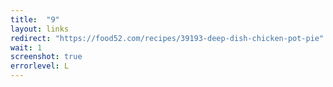 ```yaml
---
title:  "9"
layout: links
redirect: "https://food52.com/recipes/39193-deep-dish-chicken-pot-pie"
wait: 1
screenshot: true
errorlevel: L
---
```



